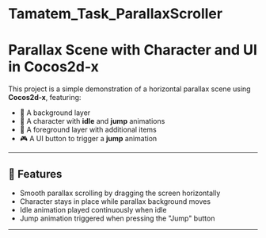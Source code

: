 # Tamatem_Task_ParallaxScroller
# Parallax Scene with Character and UI in Cocos2d-x

This project is a simple demonstration of a horizontal parallax scene using **Cocos2d-x**, featuring:

- 🌄 A background layer
- 🚶 A character with **idle** and **jump** animations
- 🌲 A foreground layer with additional items
- 🎮 A UI button to trigger a **jump** animation

---

## 🚀 Features

- Smooth parallax scrolling by dragging the screen horizontally
- Character stays in place while parallax background moves
- Idle animation played continuously when idle
- Jump animation triggered when pressing the "Jump" button

---
